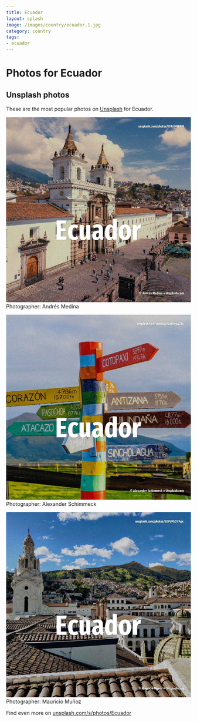 ```yaml
---
title: Ecuador
layout: splash
image: /images/country/ecuador.1.jpg
category: country
tags:
- ecuador
---
```

# Photos for Ecuador
 
## Unsplash photos
These are the most popular photos on [Unsplash](https://unsplash.com) for Ecuador.
 
![Ecuador](/images/country/ecuador.1.jpg)
Photographer:  Andrés Medina
 
![Ecuador](/images/country/ecuador.2.jpg)
Photographer:  Alexander Schimmeck
 
![Ecuador](/images/country/ecuador.3.jpg)
Photographer:  Mauricio Muñoz
 
Find even more on [unsplash.com/s/photos/Ecuador](https://unsplash.com/s/photos/Ecuador)
 
